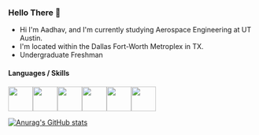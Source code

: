 ### Hello There 👋

-  Hi I'm Aadhav, and I'm currently studying Aerospace Engineering at UT Austin.
-  I'm located within the Dallas Fort-Worth Metroplex in TX.
-  Undergraduate Freshman

#### Languages / Skills
<img src="https://cdn.icon-icons.com/icons2/2107/PNG/512/file_type_matlab_icon_130398.png" width="50" height="50"><img src="https://img.icons8.com/color/452/javascript--v1.png" width="50" height="50"><img src="https://cdn.iconscout.com/icon/free/png-256/java-60-1174953.png" width = "50" height = "50"><img src="https://upload.wikimedia.org/wikipedia/commons/thumb/3/3f/Git_icon.svg/1024px-Git_icon.svg.png" width = "50" height = "50"><img src="https://cdn.iconscout.com/icon/free/png-512/node-js-1-1174935.png" width = "50" height = "50"><img src = "https://img.icons8.com/?size=100&id=sB4ejOwBVDr4&format=png&color=000000" width = "50" height = "50"><img>

[![Anurag's GitHub stats](https://github-readme-stats.vercel.app/api?username=aadhav0818&show_icons=true&theme=tokyonight)](https://github.com/anuraghazra/github-readme-stats)

